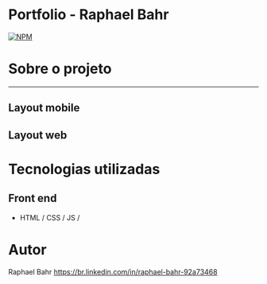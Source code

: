 # Portfolio - Raphael Bahr
[![NPM](https://img.shields.io/npm/l/react)](https://github.com/raphabahr/Portfolio/blob/main/LICENCE) 

# Sobre o projeto


-----------------------------


## Layout mobile


## Layout web

# Tecnologias utilizadas

## Front end
- HTML / CSS / JS / 

# Autor

Raphael Bahr
https://br.linkedin.com/in/raphael-bahr-92a73468

